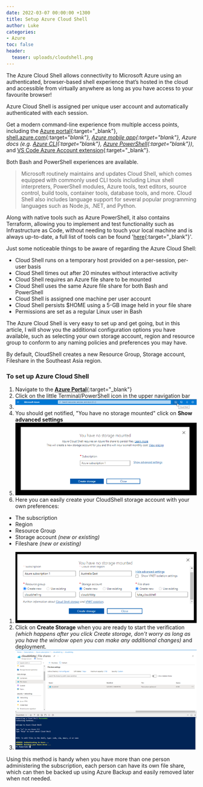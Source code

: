 ```yaml
---
date: 2022-03-07 00:00:00 +1300
title: Setup Azure Cloud Shell
author: Luke
categories:
- Azure
toc: false
header:
  teaser: uploads/cloudshell.png
---
```

The Azure Cloud Shell allows connectivity to Microsoft Azure using an authenticated, browser-based shell experience that’s hosted in the cloud and accessible from virtually anywhere as long as you have access to your favourite browser!

Azure Cloud Shell is assigned per unique user account and automatically authenticated with each session.

Get a modern command-line experience from multiple access points, including the [Azure portal](https://portal.azure.com/){:target="_blank"}, [shell.azure.com](https://shell.azure.com/){:target="_blank"}, [Azure mobile app](https://azure.microsoft.com/en-us/features/azure-portal/mobile-app/){:target="_blank"}, Azure docs _(e.g._ [_Azure CLI_](https://docs.microsoft.com/en-us/cli/azure/overview?view=azure-cli-latest){:target="_blank"}_,_ [_Azure PowerShell_](https://docs.microsoft.com/en-us/powershell/azure/get-started-azureps?view=azurermps-6.8.1&viewFallbackFrom=azurermps-6.1.0){:target="_blank"}_)_, and [VS Code Azure Account extension](https://marketplace.visualstudio.com/items?itemName=ms-vscode.azure-account){:target="_blank"}.

Both Bash and PowerShell experiences are available.

> Microsoft routinely maintains and updates Cloud Shell, which comes equipped with commonly used CLI tools including Linux shell interpreters, PowerShell modules, Azure tools, text editors, source control, build tools, container tools, database tools, and more. Cloud Shell also includes language support for several popular programming languages such as Node.js, .NET, and Python.

Along with native tools such as Azure PowerShell, it also contains Terraform, allowing you to implement and test functionality such as Infrastructure as Code, without needing to touch your local machine and is always up-to-date, a full list of tools can be found '[here](https://docs.microsoft.com/en-us/azure/cloud-shell/features "Features & tools for Azure Cloud Shell"){:target="_blank"}'.

Just some noticeable things to be aware of regarding the Azure Cloud Shell:

* Cloud Shell runs on a temporary host provided on a per-session, per-user basis
* Cloud Shell times out after 20 minutes without interactive activity
* Cloud Shell requires an Azure file share to be mounted
* Cloud Shell uses the same Azure file share for both Bash and PowerShell
* Cloud Shell is assigned one machine per user account
* Cloud Shell persists $HOME using a 5-GB image held in your file share
* Permissions are set as a regular Linux user in Bash

The Azure Cloud Shell is very easy to set up and get going, but in this article, I will show you the additional configuration options you have available, such as selecting your own storage account, region and resource group to conform to any naming policies and preferences you may have.

By default, CloudShell creates a new Resource Group, Storage account, Fileshare in the Southeast Asia region.

### To set up Azure Cloud Shell

1. Navigate to the [**Azure Portal**](https://portal.azure.com/#home "Microsoft Azure - Portal"){:target="_blank"}
2. Click on the little Terminal/PowerShell icon in the upper navigation bar
3. ![Azure Portal - Cloud Shell](/uploads/cloudshell_azureportal_icon.png "Azure Portal - Cloud Shell")
4. You should get notified, "You have no storage mounted" click on **Show advanced settings**
5. ![](/uploads/nostgmounted_azureportal.png)
6. Here you can easily create your CloudShell storage account with your own preferences:

* The subscription
* Region
* Resource Group
* Storage account _(new or existing)_
* Fileshare _(new or existing)_

1. ![](/uploads/stgconfigured_azureportal.png)
2. Click on **Create Storage** when you are ready to start the verification _(which happens after you click Create storage, don't worry as long as you have the window open you can make any additional changes)_ and deployment.
3. ![](/uploads/cloudshell.png)

Using this method is handy when you have more than one person administering the subscription, each person can have its own file share, which can then be backed up using Azure Backup and easily removed later when not needed.
